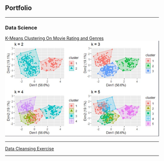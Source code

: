 ## Portfolio

---

### Data Science 

[K-Means Clustering On Movie Rating and Genres](/sample_page)
<img src="images/Capture1.JPG"/>

---
[Data Cleansing Exercise](sample_page2) 



---






 
